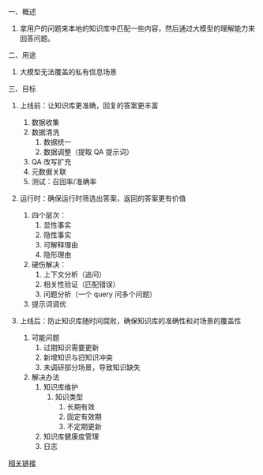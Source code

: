 一、概述

1. 拿用户的问题来本地的知识库中匹配一些内容，然后通过大模型的理解能力来回答问题。

二、用途

1. 大模型无法覆盖的私有信息场景

三、目标

1. 上线前：让知识库更准确，回复的答案更丰富
   1. 数据收集
   2. 数据清洗
      1. 数据统一
      2. 数据调整（提取 QA 提示词）
   3. QA 改写扩充
   4. 元数据关联
   5. 测试：召回率/准确率
2. 运行时：确保运行时筛选出答案，返回的答案更有价值
   1. 四个层次：
      1. 显性事实
      2. 隐性事实
      3. 可解释理由
      4. 隐形理由
   2. 硬伤解决：
      1. 上下文分析（追问）
      2. 相关性验证（匹配错误）
      3. 问题分析（一个 query 问多个问题）
   3. 提示词调优
3. 上线后：防止知识库随时间腐败，确保知识库的准确性和对场景的覆盖性

   1. 可能问题
      1. 过期知识需要更新
      2. 新增知识与旧知识冲突
      3. 未调研部分场景，导致知识缺失
   2. 解决办法
      1. 知识库维护
         1. 知识类型
            1. 长期有效
            2. 固定有效期
            3. 不定期更新
      2. 知识库健康度管理
      3. 日志

[相关链接](https://mp.weixin.qq.com/s/DRDQGecsX2xa9BzsxZHL7w)
